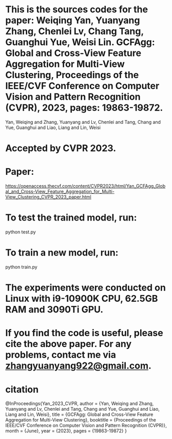 # This is the sources codes for the paper: Weiqing Yan, Yuanyang Zhang, Chenlei Lv, Chang Tang, Guanghui Yue, Weisi Lin. GCFAgg: Global and Cross-View Feature Aggregation for Multi-View Clustering, Proceedings of the IEEE/CVF Conference on Computer Vision and Pattern Recognition (CVPR), 2023, pages: 19863-19872.
Yan, Weiqing and Zhang, Yuanyang and Lv, Chenlei and Tang, Chang and Yue, Guanghui and Liao, Liang and Lin, Weisi
# Accepted by CVPR 2023.

# Paper:
  https://openaccess.thecvf.com/content/CVPR2023/html/Yan_GCFAgg_Global_and_Cross-View_Feature_Aggregation_for_Multi-View_Clustering_CVPR_2023_paper.html

# To test the trained model, run:
  python test.py

# To train a new model, run:
  python train.py
  
# The experiments were conducted on Linux with i9-10900K CPU, 62.5GB RAM and 3090Ti GPU.

# If you find the code is useful, please cite the above paper. For any problems, contact me via zhangyuanyang922@gmail.com.

# citation
@InProceedings{Yan_2023_CVPR,
    author    = {Yan, Weiqing and Zhang, Yuanyang and Lv, Chenlei and Tang, Chang and Yue, Guanghui and Liao, Liang and Lin, Weisi},
    title     = {GCFAgg: Global and Cross-View Feature Aggregation for Multi-View Clustering},
    booktitle = {Proceedings of the IEEE/CVF Conference on Computer Vision and Pattern Recognition (CVPR)},
    month     = {June},
    year      = {2023},
    pages     = {19863-19872}
}
